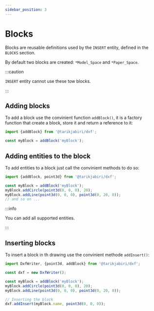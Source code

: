 ```yaml
---
sidebar_position: 3
---
```


# Blocks

Blocks are reusable definitions used by the `INSERT` entity, defined in the `BLOCKS` section.

By default two blocks are created: `*Model_Space` and `*Paper_Space`.

:::caution

`INSERT` entity cannot use these tow blocks.

:::

## Adding blocks

To add a block use the convinient function `addBlock()`, it is a factory function that create a block, store it and return a reference to it:

```js
import {addBlock} from '@tarikjabiri/dxf';

const myBlock = addBlock('myBlock');
```

## Adding entities to the block

To add entities to a block just call the convinient methods to do so:

```js
import {addBlock, point3d} from '@tarikjabiri/dxf';

const myBlock = addBlock('myBlock');
myBlock.addCircle(point3d(0, 0, 0), 20);
myBlock.addLine(point3d(0, 0, 0), point3d(0, 20, 0));
// and so on ...
```

:::info

You can add all supported entities.

:::

## Inserting blocks

To insert a block in th drawing use the convinient methode `addInsert()`:

```js
import DxfWriter, {point3d, addBlock} from '@tarikjabiri/dxf';

const dxf = new DxfWriter();

const myBlock = addBlock('myBlock');
myBlock.addCircle(point3d(0, 0, 0), 20);
myBlock.addLine(point3d(0, 0, 0), point3d(0, 20, 0));

// Inserting the block
dxf.addInsert(myBlock.name, point3d(0, 0, 0));
```

